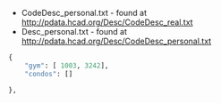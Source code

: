 - CodeDesc_personal.txt - found at http://pdata.hcad.org/Desc/CodeDesc_real.txt
- Desc_personal.txt - found at http://pdata.hcad.org/Desc/CodeDesc_personal.txt



```python
{
    "gym": [ 1003, 3242],
    "condos": []

}, 
